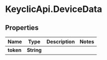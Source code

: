 # KeyclicApi.DeviceData

## Properties
Name | Type | Description | Notes
------------ | ------------- | ------------- | -------------
**token** | **String** |  | 



